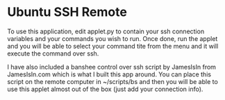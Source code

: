 Ubuntu SSH Remote
=================

To use this application, edit applet.py to contain your ssh connection variables and your commands you wish to run.
Once done, run the applet and you will be able to select your command tite from the menu and it will execute the command over ssh.

I have also included a banshee control over ssh script by JamesIsIn from JamesIsIn.com which is what I built this app around. You can place this script on the remote computer in ~/scripts/bs and then you will be able to use this applet almost out of the box (just add your connection info).